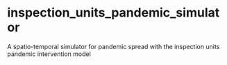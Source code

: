 # inspection_units_pandemic_simulator
A spatio-temporal simulator for pandemic spread with the inspection units pandemic intervention model 
